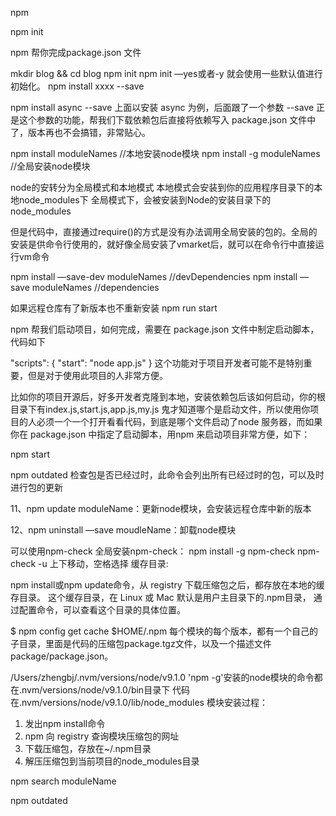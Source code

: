 npm

npm init

npm 帮你完成package.json 文件

mkdir blog && cd blog
npm init
npm init —yes或者-y 就会使用一些默认值进行初始化。
npm install xxxx --save

npm install async --save
上面以安装 async 为例，后面跟了一个参数 --save 正是这个参数的功能，帮我们下载依赖包后直接将依赖写入 package.json 文件中了，版本再也不会搞错，非常贴心。

npm install moduleNames //本地安装node模块
npm install -g moduleNames //全局安装node模块

node的安转分为全局模式和本地模式
本地模式会安装到你的应用程序目录下的本地node_modules下
全局模式下，会被安装到Node的安装目录下的node_modules

但是代码中，直接通过require()的方式是没有办法调用全局安装的包的。全局的安装是供命令行使用的，就好像全局安装了vmarket后，就可以在命令行中直接运行vm命令

npm install —save-dev moduleNames //devDependencies
npm install —save moduleNames //dependencies

如果远程仓库有了新版本也不重新安装
npm run start

npm 帮我们启动项目，如何完成，需要在 package.json 文件中制定启动脚本，代码如下

"scripts": {
  "start": "node app.js"
}
这个功能对于项目开发者可能不是特别重要，但是对于使用此项目的人非常方便。

比如你的项目开源后，好多开发者克隆到本地，安装依赖包后该如何启动，你的根目录下有index.js,start.js,app.js,my.js 鬼才知道哪个是启动文件，所以使用你项目的人必须一个一个打开看看代码，到底是哪个文件启动了node 服务器，而如果你在 package.json 中指定了启动脚本，用npm 来启动项目非常方便，如下：

npm start



npm outdated
检查包是否已经过时，此命令会列出所有已经过时的包，可以及时进行包的更新

11、npm update moduleName：更新node模块，会安装远程仓库中新的版本

12、npm uninstall —save moudleName：卸载node模块

可以使用npm-check
全局安装npm-check： npm install -g npm-check
npm-check -u
上下移动，空格选择
缓存目录:

npm install或npm update命令，从 registry 下载压缩包之后，都存放在本地的缓存目录。
这个缓存目录，在 Linux 或 Mac 默认是用户主目录下的.npm目录，
通过配置命令，可以查看这个目录的具体位置。


$ npm config get cache
$HOME/.npm
每个模块的每个版本，都有一个自己的子目录，里面是代码的压缩包package.tgz文件，以及一个描述文件package/package.json。

/Users/zhengbj/.nvm/versions/node/v9.1.0
'npm -g'安装的node模块的命令都在.nvm/versions/node/v9.1.0/bin目录下
代码在.nvm/versions/node/v9.1.0/lib/node_modules
模块安装过程：
1. 发出npm install命令
2. npm 向 registry 查询模块压缩包的网址
3. 下载压缩包，存放在~/.npm目录
4. 解压压缩包到当前项目的node_modules目录


npm search moduleName

npm outdated


